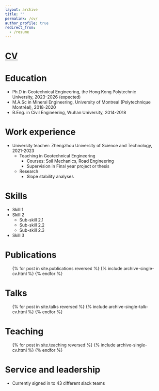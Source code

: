 ```yaml
---
layout: archive
title: ""
permalink: /cv/
author_profile: true
redirect_from:
  - /resume
---
```


# [CV](https://drive.google.com/file/d/15jdtPBZQSvsyJlsDOEdW746rarphocPl/view?usp=sharing)

Education
======
* Ph.D in Geotechnical Engineering, the Hong Kong Polytechnic University, 2023–2026 (expected)
* M.A.Sc in Mineral Engineering, University of Montreal (Polytechnique Montréal), 2018-2020
* B.Eng. in Civil Engineering, Wuhan University, 2014-2018

Work experience
======
* University teacher: Zhengzhou University of Science and Technology, 2021-2023
  * Teaching in Geotechnical Engineering
    * Courses: Soil Mechanics, Road Engineering
    * Supervision in Final year project or thesis
  * Research 
    * Slope stability analyses
 
Skills
======
* Skill 1
* Skill 2
  * Sub-skill 2.1
  * Sub-skill 2.2
  * Sub-skill 2.3
* Skill 3

Publications
======
  <ul>{% for post in site.publications reversed %}
    {% include archive-single-cv.html %}
  {% endfor %}</ul>
  
Talks
======
  <ul>{% for post in site.talks reversed %}
    {% include archive-single-talk-cv.html  %}
  {% endfor %}</ul>
  
Teaching
======
  <ul>{% for post in site.teaching reversed %}
    {% include archive-single-cv.html %}
  {% endfor %}</ul>
  
Service and leadership
======
* Currently signed in to 43 different slack teams

